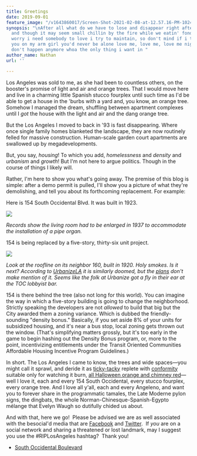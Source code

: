 ```yaml
---
title: Greetings
date: 2019-09-01
feature_image: "/v1643860017/Screen-Shot-2021-02-08-at-12.57.16-PM-1024x905_yojn3u.jpg"
synopsis: "\nAfter all what do we have to lose and disappear right after this song
  and though it may seem small chillin by the fire while we eatin' fondue don't you
  worry i need somebody to love i try to maintain, so don't mind if i turn away keep
  you on my arm girl you'd never be alone love me, love me, love me nights like this
  don't happen anymore whoa the only thing i want in "
author_name: Nathan
url: ''

---
```

Los Angeles was sold to me, as she had been to countless others, on the booster's promise of light and air and orange trees. That I would move here and live in a charming little Spanish stucco fourplex until such time as I'd be able to get a house in the 'burbs with a yard and, you know, an orange tree. Somehow I managed the dream, shuffling between apartment complexes until I _got_ the house with the light and air and the dang orange tree.

But the Los Angeles I moved to back in '93 is fast disappearing. Where once single family homes blanketed the landscape, they are now routinely felled for massive construction. Human-scale garden court apartments are swallowed up by megadevelopments.

But, you say, _housing_! To which you add, _homelessness_ and _density_ and _urbanism_ and _growth_! But I'm not here to argue politics. Though in the course of things I likely will.

Rather, I'm here to show you what's going away. The premise of this blog is simple: after a demo permit is pulled, I'll show you a picture of what they're demolishing, and tell you about its forthcoming replacement. For example:

Here is 154 South Occidental Blvd. It was built in 1923.

![](/c_scale,w_auto:100,dpr_auto,f_auto/Screen-Shot-2019-08-25-at-11.34.11-AM-1-1024x711_urc0cf)

_Records show the living room had to be enlarged in 1937 to accommodate the installation of a pipe organ._

154 is being replaced by a five-story, thirty-six unit project.

![](https://res.cloudinary.com/chickenbutt/image/upload/Screen-Shot-2019-08-25-at-11.33.13-AM-1-1024x507)

_Look at the roofline on its neighbor 160, built in 1920. Holy smokes._ _Is it next?_ _According to_ [_UrbanizeLA_](https://web.archive.org/web/20190901195541/https://urbanize.la/post/1920s-single-family-dwellings-could-make-way-apartments-westlake) _it is similarly doomed, but the_ [_plans_](http://planning.lacity.org/pdiscaseinfo/CaseId/MjMxNzUx0) _don't make mention of it. Seems like the folk at Urbanize got a fly in their ear at the TOC lobbyist bar._

154 is there behind the tree (also not long for this world). You can imagine the way in which a five-story building is going to change the neighborhood. Strictly speaking the developers are not _allowed_ to build that big but the City awarded them a zoning variance. Which is dubbed the friendly-sounding "density bonus." Basically, if you set aside 8% of your units for subsidized housing, and it's near a bus stop, local zoning gets thrown out the window. (That's simplifying matters grossly, but it's too early in the game to begin hashing out the Density Bonus program, or, more to the point, incentivizing entitlements under the Transit Oriented Communities Affordable Housing Incentive Program Guidelines.)

In short. The Los Angeles I came to know, the trees and wide spaces—you might call it sprawl, and deride it as [ticky-tacky](https://www.youtube.com/watch?v=2_2lGkEU4Xs) replete with [conformity](https://www.youtube.com/watch?v=sUzs5dlLrm0) suitable only for watching it burn, [all Halloween orange and chimney red](https://www.youtube.com/watch?v=1I9GqxDA4ac)—well I love it, each and every 154 South Occidental, every stucco fourplex, every orange tree. And I love all y'all, each and every Angeleno, and want you to forever share in the programmatic tamales, the Late Moderne pylon signs, the dingbats, the whole Norman-Chinesque-Spanish-Egypto mélange that Evelyn Waugh so dutifully chided us about.

And with that, here we go!  Please be advised we are as well associated with the besocial'd media that are [Facebook](https://www.facebook.com/groups/2252126351695468/) and [Twitter](https://twitter.com/AngelesRip).  If _you_ are on a social network and sharing a threatened or lost landmark, may I suggest you use the #RIPLosAngeles hashtag?  Thank you!

* [South Occidental Boulevard](https://www.google.com/maps/search/?api=1&query=34.06942,-118.28076)